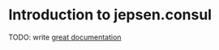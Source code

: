 # Introduction to jepsen.consul

TODO: write [great documentation](https://jacobian.org/writing/what-to-write/)
